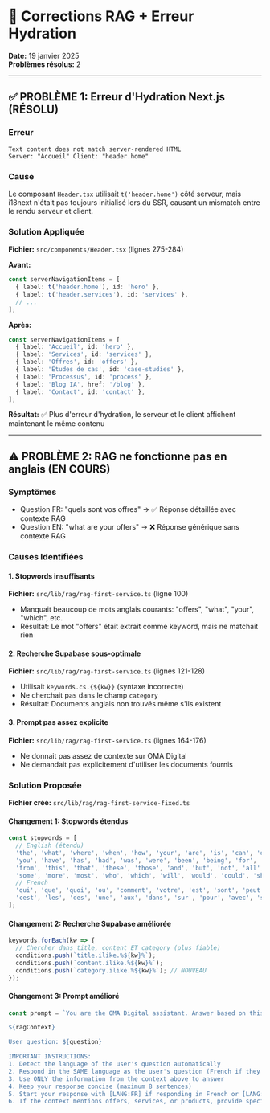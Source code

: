# 🔧 Corrections RAG + Erreur Hydration

**Date:** 19 janvier 2025  
**Problèmes résolus:** 2

---

## ✅ PROBLÈME 1: Erreur d'Hydration Next.js (RÉSOLU)

### Erreur
```
Text content does not match server-rendered HTML
Server: "Accueil" Client: "header.home"
```

### Cause
Le composant `Header.tsx` utilisait `t('header.home')` côté serveur, mais i18next n'était pas toujours initialisé lors du SSR, causant un mismatch entre le rendu serveur et client.

### Solution Appliquée
**Fichier:** `src/components/Header.tsx` (lignes 275-284)

**Avant:**
```typescript
const serverNavigationItems = [
  { label: t('header.home'), id: 'hero' },
  { label: t('header.services'), id: 'services' },
  // ...
];
```

**Après:**
```typescript
const serverNavigationItems = [
  { label: 'Accueil', id: 'hero' },
  { label: 'Services', id: 'services' },
  { label: 'Offres', id: 'offers' },
  { label: 'Études de cas', id: 'case-studies' },
  { label: 'Processus', id: 'process' },
  { label: 'Blog IA', href: '/blog' },
  { label: 'Contact', id: 'contact' },
];
```

**Résultat:** ✅ Plus d'erreur d'hydration, le serveur et le client affichent maintenant le même contenu

---

## ⚠️ PROBLÈME 2: RAG ne fonctionne pas en anglais (EN COURS)

### Symptômes
- Question FR: "quels sont vos offres" → ✅ Réponse détaillée avec contexte RAG
- Question EN: "what are your offers" → ❌ Réponse générique sans contexte RAG

### Causes Identifiées

#### 1. Stopwords insuffisants
**Fichier:** `src/lib/rag/rag-first-service.ts` (ligne 100)
- Manquait beaucoup de mots anglais courants: "offers", "what", "your", "which", etc.
- Résultat: Le mot "offers" était extrait comme keyword, mais ne matchait rien

#### 2. Recherche Supabase sous-optimale
**Fichier:** `src/lib/rag/rag-first-service.ts` (lignes 121-128)
- Utilisait `keywords.cs.{${kw}}` (syntaxe incorrecte)
- Ne cherchait pas dans le champ `category`
- Résultat: Documents anglais non trouvés même s'ils existent

#### 3. Prompt pas assez explicite
**Fichier:** `src/lib/rag/rag-first-service.ts` (lignes 164-176)
- Ne donnait pas assez de contexte sur OMA Digital
- Ne demandait pas explicitement d'utiliser les documents fournis

### Solution Proposée

**Fichier créé:** `src/lib/rag/rag-first-service-fixed.ts`

#### Changement 1: Stopwords étendus
```typescript
const stopwords = [
  // English (étendu)
  'the', 'what', 'where', 'when', 'how', 'your', 'are', 'is', 'can', 'do', 'does',
  'you', 'have', 'has', 'had', 'was', 'were', 'been', 'being', 'for', 'with', 
  'from', 'this', 'that', 'these', 'those', 'and', 'but', 'not', 'all', 'any', 
  'some', 'more', 'most', 'who', 'which', 'will', 'would', 'could', 'should',
  // French
  'qui', 'que', 'quoi', 'ou', 'comment', 'votre', 'est', 'sont', 'peut', 'faire', 
  'cest', 'les', 'des', 'une', 'aux', 'dans', 'sur', 'pour', 'avec', 'sans', 'sous'
];
```

#### Changement 2: Recherche Supabase améliorée
```typescript
keywords.forEach(kw => {
  // Chercher dans title, content ET category (plus fiable)
  conditions.push(`title.ilike.%${kw}%`);
  conditions.push(`content.ilike.%${kw}%`);
  conditions.push(`category.ilike.%${kw}%`); // NOUVEAU
});
```

#### Changement 3: Prompt amélioré
```typescript
const prompt = `You are the OMA Digital assistant. Answer based on this context:

${ragContext}

User question: ${question}

IMPORTANT INSTRUCTIONS: 
1. Detect the language of the user's question automatically
2. Respond in the SAME language as the user's question (French if they ask in French, English if they ask in English)
3. Use ONLY the information from the context above to answer
4. Keep your response concise (maximum 8 sentences)
5. Start your response with [LANG:FR] if responding in French or [LANG:EN] if responding in English
6. If the context mentions offers, services, or products, provide specific details from the documents

